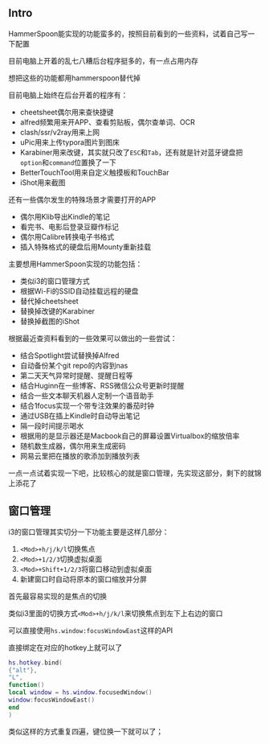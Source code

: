 ## Intro

HammerSpoon能实现的功能蛮多的，按照目前看到的一些资料，试着自己写一下配置

目前电脑上开着的乱七八糟后台程序挺多的，有一点占用内存

想把这些的功能都用hammerspoon替代掉

目前电脑上始终在后台开着的程序有：

- cheetsheet偶尔用来查快捷键
- alfred频繁用来开APP、查看剪贴板，偶尔查单词、OCR 
- clash/ssr/v2ray用来上网
- uPic用来上传typora图片到图床
- Karabiner用来改键，其实就只改了`ESC`和`Tab`，还有就是针对蓝牙键盘把`option`和`command`位置换了一下
- BetterTouchTool用来自定义触摸板和TouchBar
- iShot用来截图



还有一些偶尔发生的特殊场景才需要打开的APP

- 偶尔用Klib导出Kindle的笔记
- 看完书、电影后登录豆瓣作标记
- 偶尔用Calibre转换电子书格式
- 插入特殊格式的硬盘后用Mounty重新挂载



主要想用HammerSpoon实现的功能包括：

- 类似i3的窗口管理方式
- 根据Wi-Fi的SSID自动挂载远程的硬盘
- 替代掉cheetsheet
- 替换掉改键的Karabiner
- 替换掉截图的iShot



根据最近查资料看到的一些效果可以做出的一些尝试：

- 结合Spotlight尝试替换掉Alfred
- 自动备份某个git repo的内容到nas
- 第二天天气异常时提醒、提醒日程等
- 结合Huginn在一些博客、RSS微信公众号更新时提醒
- 结合一些文本聊天机器人定制一个语音助手
- 结合1focus实现一个带专注效果的番茄时钟
- 通过USB在插上Kindle时自动导出笔记
- 隔一段时间提示喝水
- 根据用的是显示器还是Macbook自己的屏幕设置Virtualbox的缩放倍率
- 随机数生成器，偶尔用来生成密码
- 网易云里把在播放的歌添加到播放列表



一点一点试着实现一下吧，比较核心的就是窗口管理，先实现这部分，剩下的就锦上添花了



## 窗口管理

i3的窗口管理其实切分一下功能主要是这样几部分：

1. `<Mod>+h/j/k/l`切换焦点
2. `<Mod>+1/2/3`切换虚拟桌面
3. `<Mod>+Shift+1/2/3`将窗口移动到虚拟桌面
4. 新建窗口时自动将原本的窗口缩放并分屏



首先最容易实现的是焦点的切换

类似i3里面的切换方式`<Mod>+h/j/k/l`来切换焦点到左下上右边的窗口

可以直接使用`hs.window:focusWindowEast`这样的API

直接绑定在对应的hotkey上就可以了

```lua
hs.hotkey.bind(
{"alt"},
"L",
function()
local window = hs.window.focusedWindow()
window:focusWindowEast()
end
)
```

类似这样的方式重复四遍，键位换一下就可以了；

